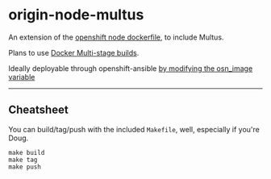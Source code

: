 # origin-node-multus

An extension of the [openshift node dockerfile](https://github.com/openshift/origin/blob/master/images/node/Dockerfile), to include Multus.

Plans to use [Docker Multi-stage builds](https://docs.docker.com/develop/develop-images/multistage-build/).

Ideally deployable through openshift-ansible [by modifying the osn_image variable](https://github.com/openshift/openshift-ansible/blob/03d1cd8673cdc5f1777009dcfed8abe04da3e1f8/roles/openshift_node/defaults/main.yml#L16-L17)

---


## Cheatsheet

You can build/tag/push with the included `Makefile`, well, especially if you're Doug.

```
make build
make tag
make push
```
